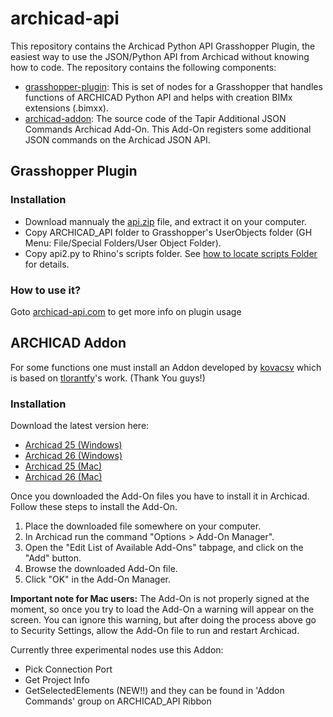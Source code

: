 # archicad-api

This repository contains the Archicad Python API Grasshopper Plugin, the easiest way to use the JSON/Python API from Archicad without knowing how to code. The repository contains the following components:
- [grasshopper-plugin](grasshopper-plugin): This is set of nodes for a Grasshopper that handles functions of ARCHICAD Python API and helps with creation BIMx extensions (.bimxx).
- [archicad-addon](archicad-addon): The source code of the Tapir Additional JSON Commands Archicad Add-On. This Add-On registers some additional JSON commands on the Archicad JSON API.

## Grasshopper Plugin

### Installation
* Download mannualy the [api.zip](https://github.com/ENZYME-APD/archicad-api/raw/move_grasshopper_plugin/grasshopper-plugin/api.zip) file, and extract it on your computer.
* Copy ARCHICAD_API folder to Grasshopper's UserObjects folder (GH Menu: File/Special Folders/User Object Folder).
* Copy api2.py to Rhino's scripts folder. See [how to locate scripts Folder](https://wiki.mcneel.com/rhino/macroscriptsetup) for details.

### How to use it?
Goto [archicad-api.com](https://www.archicad-api.com/) to get more info on plugin usage

## ARCHICAD Addon
For some functions one must install an Addon developed by [kovacsv](https://github.com/kovacsv) which is based on [tlorantfy](https://github.com/tlorantfy/archicad-additional-json-commands)'s work. (Thank You guys!)

### Installation

Download the latest version here:
- [Archicad 25 (Windows)](https://github.com/ENZYME-APD/archicad-api-dev/releases/latest/download/TapirAddOn_AC25_Win.apx)
- [Archicad 26 (Windows)](https://github.com/ENZYME-APD/archicad-api-dev/releases/latest/download/TapirAddOn_AC26_Win.apx)
- [Archicad 25 (Mac)](https://github.com/ENZYME-APD/archicad-api-dev/releases/latest/download/TapirAddOn_AC25_Mac.dmg)
- [Archicad 26 (Mac)](https://github.com/ENZYME-APD/archicad-api-dev/releases/latest/download/TapirAddOn_AC26_Mac.dmg)

Once you downloaded the Add-On files you have to install it in Archicad. Follow these steps to install the Add-On.

1. Place the downloaded file somewhere on your computer.
2. In Archicad run the command "Options > Add-On Manager".
3. Open the "Edit List of Available Add-Ons" tabpage, and click on the "Add" button.
4. Browse the downloaded Add-On file.
5. Click "OK" in the Add-On Manager.

**Important note for Mac users:** The Add-On is not properly signed at the moment, so once you try to load the Add-On a warning will appear on the screen. You can ignore this warning, but after doing the process above go to Security Settings, allow the Add-On file to run and restart Archicad.

Currently three experimental  nodes use this Addon:
 * Pick Connection Port
 * Get Project Info
 * GetSelectedElements (NEW!!)
 and they can be found in 'Addon Commands' group on ARCHICAD_API Ribbon
